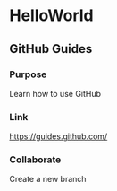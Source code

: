 # HelloWorld

## GitHub Guides

### Purpose

Learn how to use GitHub

### Link

https://guides.github.com/

### Collaborate

Create a new branch